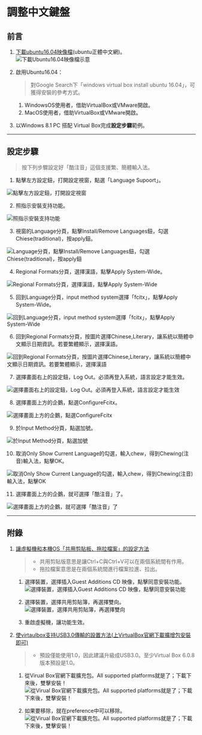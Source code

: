# 調整中文鍵盤

## 前言


1. [下載ubuntu16.04映像檔](https://www.ubuntu-tw.org/modules/tinyd0/)(ubuntu正體中文網)。
![下載Ubuntu16.04映像檔示意](/ch1/photo/download_ubuntu1604.png)

2. 啟用Ubuntu16.04：
    > 對Google Search下「windows virtual box install ubuntu 16.04」，可獲得安裝的參考方式。
    1. WindowsOS使用者，借助VirtualBox或VMware開啟。
    2. MacOS使用者，借助VirtualBox或VMware開啟。

3. 以Windows 8.1 PC 搭配 Virtual Box完成**設定步驟**範例。
----

## 設定步驟
> 按下列步驟設定好「酷注音」這個支援繁、簡體輸入法。

1. 點擊左方設定鈕，打開設定視窗，點選「Language Supoort」。

![點擊左方設定鈕，打開設定視窗](/ch1/photo/adjust_1.png)

2. 照指示安裝支持功能。

![照指示安裝支持功能](/ch1/photo/adjust_2.png)

3. 視窗的Language分頁，點擊Install/Remove Languages鈕，勾選Chiese(traditional)，按apply鈕。

![Language分頁，點擊Install/Remove Languages鈕，勾選Chiese(traditional)，按apply鈕](/ch1/photo/adjust_3.png)


4. Regional Formats分頁，選擇漢語，點擊Apply System-Wide。

![Regional Formats分頁，選擇漢語，點擊Apply System-Wide](/ch1/photo/adjust_4.png)



5. 回到Language分頁，input method system選擇「fcitx」，點擊Apply System-Wide。

![回到Language分頁，input method system選擇「fcitx」，點擊Apply System-Wide](/ch1/photo/adjust_5.png)



6. 回到Regional Formats分頁，按圖片選擇Chinese,Literary，讓系統以簡體中文顯示日期資訊。若要繁體顯示，選擇漢語。

![回到Regional Formats分頁，按圖片選擇Chinese,Literary，讓系統以簡體中文顯示日期資訊。若要繁體顯示，選擇漢語](/ch1/photo/adjust_6.png)


7. 選擇畫面右上的設定鈕，Log Out。必須再登入系統，語言設定才能生效。

![選擇畫面右上的設定鈕，Log Out。必須再登入系統，語言設定才能生效](/ch1/photo/adjust_7.png)


8. 選擇畫面上方的企鵝，點選ConfigureFcitx。

![選擇畫面上方的企鵝，點選ConfigureFcitx](/ch1/photo/adjust_8.png)


9. 於Input Method分頁，點選加號。

![於Input Method分頁，點選加號](/ch1/photo/adjust_9.png)


10. 取消Only Show Current Language的勾選，輸入chew，得到Chewing(注音)輸入法，點擊OK。

![取消Only Show Current Language的勾選，輸入chew，得到Chewing(注音)輸入法，點擊OK](/ch1/photo/adjust_10.png)


11. 選擇畫面上方的企鵝，就可選擇「酷注音」了。

![選擇畫面上方的企鵝，就可選擇「酷注音」了](/ch1/photo/adjust_11.png "圖片說明")

----

## 附錄
1. [讓虛擬機和本機OS「共用剪貼板、拖拉檔案」的設定方法](https://blog.xuite.net/yh96301/blog/300815666-VirtualBox+5.2%E5%AE%89%E8%A3%9DUbuntu+16.04%E8%88%87Windows+10%E5%85%B1%E7%94%A8%E5%89%AA%E8%B2%BC%E7%B0%BF)

    > - 共用剪貼版意思是讓Ctrl+C與Ctrl+V可以在兩個系統間有作用。
    > - 拖拉檔案意思是在兩個系統間進行檔案拉進、拉出。

    1. 選擇裝置，選擇插入Guest Additions CD 映像，點擊同意安裝功能。
    ![選擇裝置，選擇插入Guest Additions CD 映像，點擊同意安裝功能](/ch1/photo/takeCopyAndDragIntoEffect_1.png)

    2. 選擇裝置，選擇共用剪貼簿，再選擇雙向。
    ![選擇裝置，選擇共用剪貼簿，再選擇雙向](/ch1/photo/takeCopyAndDragIntoEffect_2.png)

    3. 重啟虛擬機，讓功能生效。

2. [使virtaulbox支持USB3.0傳輸的設置方法(上VirtualBox官網下載擴增包安裝即可)](https://jingyan.baidu.com/article/22a299b5e0198a9e19376a38.html)

    > - 預設僅能使用1.0，因此建議升級成USB3.0。至少Virtual Box 6.0.8版本預設是1.0。

    1. 從Virual Box官網下載擴充包。All supported platforms就是了；下載下來後，雙擊安裝！
    ![從Virual Box官網下載擴充包。All supported platforms就是了；下載下來後，雙擊安裝！](/ch1/photo/usb3setting_1.png)

    2. 如果要移除，就在preference中可以移除。
    ![從Virual Box官網下載擴充包。All supported platforms就是了；下載下來後，雙擊安裝！](/ch1/photo/usb3setting_2.png)